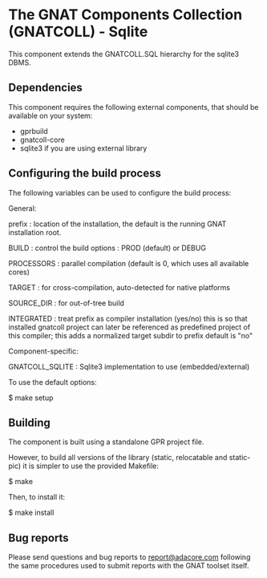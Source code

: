The GNAT Components Collection (GNATCOLL) - Sqlite
==================================================

This component extends the GNATCOLL.SQL hierarchy for the sqlite3 DBMS.

Dependencies
------------

This component requires the following external components, that should be
available on your system:

- gprbuild
- gnatcoll-core
- sqlite3 if you are using external library

Configuring the build process
-----------------------------

The following variables can be used to configure the build process:

General:

   prefix     : location of the installation, the default is the running
                GNAT installation root.

   BUILD      : control the build options : PROD (default) or DEBUG

   PROCESSORS : parallel compilation (default is 0, which uses all available
                cores)

   TARGET     : for cross-compilation, auto-detected for native platforms

   SOURCE_DIR : for out-of-tree build

   INTEGRATED : treat prefix as compiler installation (yes/no)
                this is so that installed gnatcoll project can later be
                referenced as predefined project of this compiler;
                this adds a normalized target subdir to prefix
                default is "no"

Component-specific:

   GNATCOLL_SQLITE : Sqlite3 implementation to use (embedded/external)

To use the default options:

   $ make setup

Building
--------

The component is built using a standalone GPR project file.

However, to build all versions of the library (static, relocatable and
static-pic) it is simpler to use the provided Makefile:

$ make

Then, to install it:

$ make install


Bug reports
-----------

Please send questions and bug reports to report@adacore.com following
the same procedures used to submit reports with the GNAT toolset itself.

